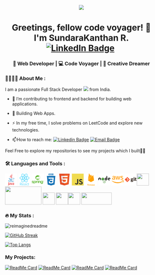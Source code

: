 <div id="header" align="center">
  <img src="https://camo.githubusercontent.com/19db51af5f90f1b152bc0b9078f5fe97053955be5074f03f17019c70345bdcdb/68747470733a2f2f6d69726f2e6d656469756d2e636f6d2f6d61782f313336302f302a37513379765349765f7430696f4a2d5a2e676966" width="400"/>
</div>

<h1 align="center">Greetings, fellow code voyager! 🌟 I'm SundaraKanthan R.
<div id="badges">
  <a href="https://www.linkedin.com/in/sundarakanthan/"><img src="https://img.shields.io/badge/LinkedIn-blue?style=for-the-badge&logo=linkedin&logoColor=white" alt="LinkedIn Badge"/></a>
  <img src="https://komarev.com/ghpvc/?username=sundarakanthan&style=for-the-badge&color=blue" alt=""/>
</div>
</h1>

<h3 align="center">🚀 Web Developer | 💻 Code Voyager | 🎨 Creative Dreamer</h3>


### 👨‍💻🙋‍♂️ About Me :
I am a passionate Full Stack Developer <img src="https://media.giphy.com/media/WUlplcMpOCEmTGBtBW/giphy.gif" width="30"> from India.
- :telescope: I’m contributing to frontend and backend for building web applications.

- :seedling: Building Web Apps.

- :zap: In my free time, I solve problems on LeetCode and explore new technologies.

- :mailbox:How to reach me: [![Linkedin Badge](https://img.shields.io/badge/-Sundarakanthan-blue?style=flat&logo=Linkedin&logoColor=white)](https://www.linkedin.com/in/sundarakanthan/)
  [![Email Badge](https://img.shields.io/badge/-sundarakanthan88%40gmail.com-red?style=flat&logo=Gmail&logoColor=white)](mailto:sundarakanthan88@gmail.com)


Feel Free to explore my repositories to see my projects which I built👷‍♂️

### :hammer_and_wrench: Languages and Tools :
<div>
  
   <img src="https://github.com/devicons/devicon/blob/master/icons/java/java-original-wordmark.svg" title="Java" alt="Java" width="40" height="40"/>
  <img src="https://github.com/devicons/devicon/blob/master/icons/react/react-original-wordmark.svg" title="React" alt="React" width="40" height="40"/>
  <img src="https://github.com/devicons/devicon/blob/master/icons/spring/spring-original-wordmark.svg" title="Spring" alt="Spring" width="40" height="40"/>
  <img src="https://github.com/devicons/devicon/blob/master/icons/css3/css3-plain-wordmark.svg"  title="CSS3" alt="CSS" width="40" height="40"/>
  <img src="https://github.com/devicons/devicon/blob/master/icons/html5/html5-original.svg" title="HTML5" alt="HTML" width="40" height="40"/>
  <img src="https://github.com/devicons/devicon/blob/master/icons/javascript/javascript-original.svg" title="JavaScript" alt="JavaScript" width="40" height="40"/>
  <img src="https://github.com/devicons/devicon/blob/master/icons/firebase/firebase-plain-wordmark.svg" title="Firebase" alt="Firebase" width="40" height="40"/>
  <img src="https://github.com/devicons/devicon/blob/master/icons/nodejs/nodejs-original-wordmark.svg" title="NodeJS" alt="NodeJS" width="40" height="40"/>
  <img src="https://github.com/devicons/devicon/blob/master/icons/amazonwebservices/amazonwebservices-plain-wordmark.svg" title="AWS" alt="AWS" width="40" height="40"/>
  <img src="https://github.com/devicons/devicon/blob/master/icons/git/git-original-wordmark.svg" title="Git" alt="Git" width="40" height="40"/><img src="https://brandslogos.com/wp-content/uploads/thumbs/bootstrap-logo.png" width="40" height="40"">
  <img src="https://inapp.com/wp-content/uploads/elementor/thumbs/express-js-01-1-q05uw85vt1jqloiy5k82sfy7tgvysgt1uqld8slsbc.png" width="120" height="60">
  <img src="https://pngimg.com/uploads/mysql/mysql_PNG23.png" width="40" height="40"">
  <img src="https://uxwing.com/wp-content/themes/uxwing/download/brands-and-social-media/postman-icon.png" width="40" height="40"><img src="https://upload.wikimedia.org/wikipedia/commons/1/19/C_Logo.png" width="40" height="40">
  <img src="https://miro.medium.com/v2/resize:fit:585/1*69OXNxfqIfRNhnBRqTH0Gg.png" width="100" height="40">

</div>

### :fire: My Stats :

<img src="https://myreadme.vercel.app/api/embed/sundarakanthan?panels=userwelcome,userstatistics,toprepositories,toplanguages,commitgraph" alt="reimaginedreadme" />

[![GitHub Streak](http://github-readme-streak-stats.herokuapp.com?user=sundarakanthan&theme=light&background=fff)](https://git.io/streak-stats)



[![Top Langs](https://github-readme-stats.vercel.app/api/top-langs/?username=sundarakanthan&layout=compact&theme=light)](https://github.com/anuraghazra/github-readme-stats)

### My Projects:
[![ReadMe Card](https://github-readme-stats.vercel.app/api/pin/?username=sundarakanthan&repo=FindMyFilm)](https://github.com/sundarakanthan/FindMyFilm)
[![ReadMe Card](https://github-readme-stats.vercel.app/api/pin/?username=sundarakanthan&repo=CalSee)](https://github.com/sundarakanthan/CalSee)
[![ReadMe Card](https://github-readme-stats.vercel.app/api/pin/?username=sundarakanthan&repo=ToToDoDoDo)](https://github.com/sundarakanthan/ToToDoDoDo)
[![ReadMe Card](https://github-readme-stats.vercel.app/api/pin/?username=sundarakanthan&repo=TNSIF-Project1)](https://github.com/sundarakanthan/TNSIF-Project1)



